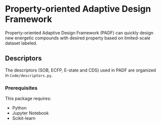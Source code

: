 # Property-oriented Adaptive Design Framework
Property-oriented Adaptive Design Framework (PADF) can quickly design new energetic compounds with desired property based on limited-scale dataset labeled.

## Descriptors
The descriptors (SOB, ECFP, E-state and CDS) used in PADF are organized in `Code/descriptors.py`.

### Prerequisites
This package requires:
* Python
* Jupyter Notebook
* Scikit-learn
